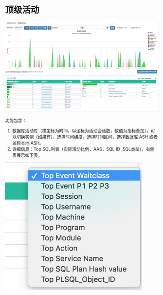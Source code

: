# 顶级活动

 ![top_activity](imgs/top_activity_1.png)

功能包含：

1. 数据库活动库（横坐标为时间，纵坐标为活动会话数，数值为指标叠加），可以切换实例（如果有），选择时间纬度，选择时间区间，选择数据库 ASH 或者监控本地 ASH。
2. 详细信息：Top SQL列表（实际活动比例，AAS，SQL ID ,SQL类型），右侧表展示如下表。

 ![top_activity_2](imgs/top_activity_2.png)